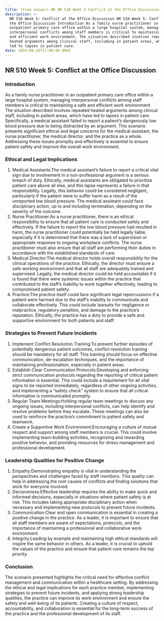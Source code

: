 ```yaml
---
title: (Free answer) NR NR 510 Week 5 Conflict at the Office Discussion
description: >-
  NR 510 Week 5: Conflict at the Office Discussion NR 510 Week 5: Conflict at
  the Office Discussion Introduction As a family nurse practitioner in an
  outpatient primary care office within a large hospital system, managing
  interpersonal conflicts among staff members is critical to maintaining a safe
  and efficient work environment. The situation described involves repeated
  heated arguments among clinical staff, including in patient areas, which have
  led to lapses in patient care. 
date: 2024-08-26T21:00:00.000Z
---
```


## NR 510 Week 5: Conflict at the Office Discussion

### Introduction

As a family nurse practitioner in an outpatient primary care office within a large hospital system, managing interpersonal conflicts among staff members is critical to maintaining a safe and efficient work environment. The situation described involves repeated heated arguments among clinical staff, including in patient areas, which have led to lapses in patient care. Specifically, a medical assistant failed to report a patient’s dangerously low blood pressure due to being distracted by an argument. This scenario presents significant ethical and legal concerns for the medical assistant, the nurse practitioner, the medical director, and the practice as a whole. Addressing these issues promptly and effectively is essential to ensure patient safety and improve the overall work environment.

### Ethical and Legal Implications

1. Medical Assistants:The medical assistant’s failure to report a critical vital sign due to involvement in a non-professional argument is a serious breach of duty. Ethically, medical assistants are obligated to prioritize patient care above all else, and this lapse represents a failure in that responsibility. Legally, this behavior could be considered negligent, particularly if the patient were to suffer harm as a result of the unreported low blood pressure. The medical assistant could face disciplinary action, up to and including termination, depending on the severity of the outcome.
2. Nurse Practitioner:As a nurse practitioner, there is an ethical responsibility to ensure that all patient care is conducted safely and effectively. If the failure to report the low blood pressure had resulted in harm, the nurse practitioner could potentially be held legally liable, especially if it is determined that there was a lack of supervision or appropriate response to ongoing workplace conflicts. The nurse practitioner must also ensure that all staff are performing their duties in accordance with the established standards of care.
3. Medical Director:The medical director holds overall responsibility for the clinical operations of the practice. Ethically, the director must ensure a safe working environment and that all staff are adequately trained and supervised. Legally, the medical director could be held accountable if it is found that there were systemic issues within the practice that contributed to the staff’s inability to work together effectively, leading to compromised patient safety.
4. Practice:The practice itself could face significant legal repercussions if a patient were harmed due to the staff’s inability to communicate and collaborate effectively. This could include lawsuits for negligence or malpractice, regulatory penalties, and damage to the practice’s reputation. Ethically, the practice has a duty to provide a safe and supportive environment for both patients and staff.

### Strategies to Prevent Future Incidents

1. Implement Conflict Resolution Training:To prevent further episodes of potentially dangerous patient outcomes, conflict resolution training should be mandatory for all staff. This training should focus on effective communication, de-escalation techniques, and the importance of maintaining professionalism, especially in patient areas.
2. Establish Clear Communication Protocols:Developing and enforcing strict communication protocols regarding the reporting of critical patient information is essential. This could include a requirement for all vital signs to be reported immediately, regardless of other ongoing activities, and implementing a “safety check” system to ensure that all critical information is communicated promptly.
3. Regular Team Meetings:Holding regular team meetings to discuss any ongoing issues, including interpersonal conflicts, can help identify and resolve problems before they escalate. These meetings can also be used to reinforce the practice’s commitment to patient safety and teamwork.
4. Create a Supportive Work Environment:Encouraging a culture of mutual respect and support among staff members is crucial. This could involve implementing team-building activities, recognizing and rewarding positive behavior, and providing resources for stress management and professional development.

### Leadership Qualities for Positive Change

1. Empathy:Demonstrating empathy is vital in understanding the perspectives and challenges faced by staff members. This quality can help in addressing the root causes of conflicts and finding solutions that work for everyone involved.
2. Decisiveness:Effective leadership requires the ability to make quick and informed decisions, especially in situations where patient safety is at risk. This includes taking appropriate disciplinary action when necessary and implementing new protocols to prevent future incidents.
3. Communication:Clear and open communication is essential in creating a positive change in the practice. As a leader, it is important to ensure that all staff members are aware of expectations, protocols, and the importance of maintaining a professional and collaborative work environment.
4. Integrity:Leading by example and maintaining high ethical standards will inspire the same behavior in others. As a leader, it is crucial to uphold the values of the practice and ensure that patient care remains the top priority.

### Conclusion

The scenario presented highlights the critical need for effective conflict management and communication within a healthcare setting. By addressing the ethical and legal implications for each practice member, implementing strategies to prevent future incidents, and applying strong leadership qualities, the practice can improve its work environment and ensure the safety and well-being of its patients. Creating a culture of respect, accountability, and collaboration is essential for the long-term success of the practice and the professional development of its staff.
